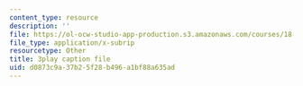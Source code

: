 ```yaml
---
content_type: resource
description: ''
file: https://ol-ocw-studio-app-production.s3.amazonaws.com/courses/18-01sc-single-variable-calculus-fall-2010/d0873c9a37b25f28b496a1bf88a635ad_TpWQlKHPyJ4.vtt
file_type: application/x-subrip
resourcetype: Other
title: 3play caption file
uid: d0873c9a-37b2-5f28-b496-a1bf88a635ad
---
```

